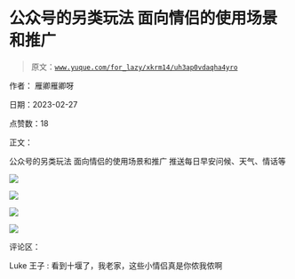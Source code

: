 # 公众号的另类玩法 面向情侣的使用场景和推广

> 原文：[`www.yuque.com/for_lazy/xkrm14/uh3ap0vdaqha4yro`](https://www.yuque.com/for_lazy/xkrm14/uh3ap0vdaqha4yro)

作者： 雁卿雁卿呀 

日期：2023-02-27 

点赞数：18 

正文： 

公众号的另类玩法 面向情侣的使用场景和推广 推送每日早安问候、天气、情话等 

![](img/ac424eb8dd3c88944d7224b677f69a01.png) 

![](img/3bff247497358e952fd68a0221817811.png) 

![](img/fafab7100d334585ac2eeea85418a056.png) 

![](img/cc680fa0deebe4f63276b1619aad56fc.png) 

评论区： 

Luke 王子 : 看到十堰了，我老家，这些小情侣真是你侬我侬啊 

